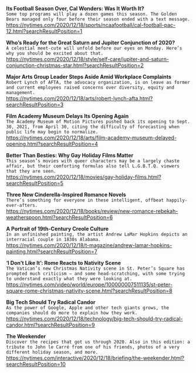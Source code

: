 **Its Football Season Over, Cal Wonders: Was It Worth It?**\
`Some top programs will play a dozen games this season. The Golden Bears managed only four before their season ended with a text message.`\
https://nytimes.com/2020/12/18/sports/ncaafootball/cal-football-pac-12.html?searchResultPosition=1

**Who’s Ready for the Great Saturn and Jupiter Conjunction of 2020?**\
`A celestial meet-cute will unfold before our eyes on Monday. Here’s why you should be excited about that.`\
https://nytimes.com/2020/12/18/style/self-care/jupiter-and-saturn-conjunction-christmas-star.html?searchResultPosition=2

**Major Arts Group Leader Steps Aside Amid Workplace Complaints**\
`Robert Lynch of AFTA, the advocacy organization, is on leave as former and current employees raised concerns over diversity, equity and management.`\
https://nytimes.com/2020/12/18/arts/robert-lynch-afta.html?searchResultPosition=3

**Film Academy Museum Delays Its Opening Again**\
`The Academy Museum of Motion Pictures pushed back its opening to Sept. 30, 2021, from April 30, citing the difficulty of forecasting when public life may begin to normalize.`\
https://nytimes.com/2020/12/18/arts/film-academy-museum-delayed-opening.html?searchResultPosition=4

**Better Than Besties: Why Gay Holiday Films Matter**\
`This season’s movies with queer characters may be a largely chaste affair, but their comforting formulas also tell L.G.B.T.Q. viewers that they are seen.`\
https://nytimes.com/2020/12/18/movies/gay-holiday-films.html?searchResultPosition=5

**Three New Cinderella-Inspired Romance Novels**\
`There’s something for everyone in these intelligent, offbeat happily-ever-afters.`\
https://nytimes.com/2020/12/18/books/review/new-romance-rebekah-weatherspoon.html?searchResultPosition=6

**A Portrait of 19th-Century Creole Culture**\
`In an unfinished painting, the artist Andrew LaMar Hopkins depicts an interracial couple in 1830s Alabama.`\
https://nytimes.com/2020/12/18/t-magazine/andrew-lamar-hopkins-painting.html?searchResultPosition=7

**‘I Don’t Like It’: Rome Reacts to Nativity Scene**\
`The Vatican’s new Christmas Nativity scene in St. Peter’s Square has prompted much criticism — and some head-scratching, with some trying to understand exactly what they were looking at.`\
https://nytimes.com/video/world/europe/100000007511135/st-peter-square-rome-christmas-nativity-scene.html?searchResultPosition=8

**Big Tech Should Try Radical Candor**\
`As the power of Google, Apple and other tech giants grows, the companies should do more to explain how they work.`\
https://nytimes.com/2020/12/18/technology/big-tech-should-try-radical-candor.html?searchResultPosition=9

**The Weekender**\
`Discover the recipes that got us through 2020. Also in this edition: a tribute to John le Carré from one of his friends, photos of a very different holiday season, and more.`\
https://nytimes.com/interactive/2020/12/18/briefing/the-weekender.html?searchResultPosition=10

